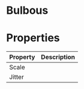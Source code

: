# Bulbous


# Properties


| Property | Description| 
| -------- | -----------|
| Scale |  |
| Jitter |  |





